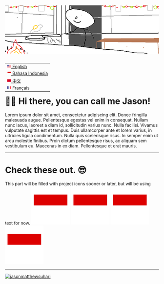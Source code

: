 <img src="images/top-banner.png"></img>

<table align="right">
 <tr><td><a href="README.md"><img src="images/us-flag.png" height="13"> English</a></td></tr>
 <tr><td><a href="alt_readme/README_ID.md"><img src="images/id-flag.png" height="13"> Bahasa Indonesia</a></td></tr>
 <tr><td><a href="alt_readme/README_CN.md"><img src="images/cn-flag.png" height="13"> 中文</a></td></tr>
 <tr><td><a href="alt_readme/README_FR.md"><img src="images/fr-flag.png" height="13"> Français</a></td></tr>
</table>

<h1> 🙋‍♂️ Hi there, you can call me Jason! </h1>
Lorem ipsum dolor sit amet, consectetur adipiscing elit. Donec fringilla malesuada augue. Pellentesque egestas vel enim in consequat. Nullam nunc lacus, laoreet a diam id, sollicitudin varius nunc. Nulla facilisi. Vivamus vulputate sagittis est et tempus. Duis ullamcorper ante et lorem varius, in ultricies ligula condimentum. Nulla quis scelerisque risus. In semper enim ut arcu molestie finibus. Proin dictum pellentesque risus, ac aliquam sem vestibulum eu. Maecenas in ex diam. Pellentesque et erat mauris.

---

<h1> Check these out. 😎 </h1>
This part will be filled with project icons sooner or later, but will be using text for now.

<img src="images/id-flag.png" alt="img" style="width: 25%; aspect-ratio: 1/1;">
<img src="images/id-flag.png" alt="img" style="width: 25%; aspect-ratio: 1/1;">
<img src="images/id-flag.png" alt="img" style="width: 25%; aspect-ratio: 1/1;">
<img src="images/id-flag.png" alt="img" style="width: 25%; aspect-ratio: 1/1;">

---

<p align="left"> <a href="https://github.com/ryo-ma/github-profile-trophy"><img src="https://github-profile-trophy.vercel.app/?username=jasonmatthewsuhari" alt="jasonmatthewsuhari" /></a> </p>
